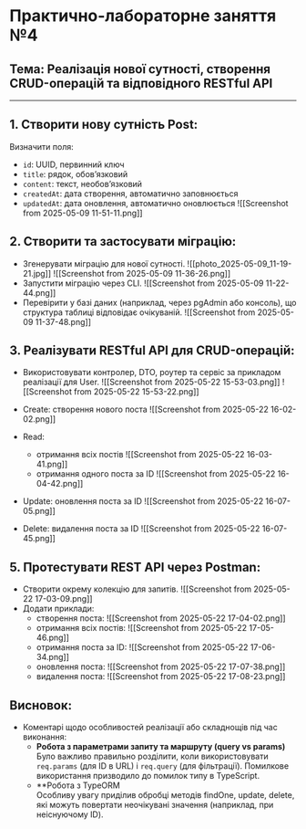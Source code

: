 # Практично-лабораторне заняття №4
## Тема: Реалізація нової сутності, створення CRUD-операцій та відповідного RESTful API
---
## 1. Створити нову сутність Post:
Визначити поля:
- `id`: UUID, первинний ключ 
- `title`: рядок, обов’язковий
- `content`: текст, необов’язковий
- `createdAt`: дата створення, автоматично заповнюється
- `updatedAt`: дата оновлення, автоматично оновлюється
	![[Screenshot from 2025-05-09 11-51-11.png]]

## 2. Створити та застосувати міграцію:
- Згенерувати міграцію для нової сутності.
    ![[photo_2025-05-09_11-19-21.jpg]]
    ![[Screenshot from 2025-05-09 11-36-26.png]]
- Запустити міграцію через CLI.
    ![[Screenshot from 2025-05-09 11-22-44.png]]
- Перевірити у базі даних (наприклад, через pgAdmin або консоль), що структура таблиці відповідає очікуваній.
	![[Screenshot from 2025-05-09 11-37-48.png]]

## 3. Реалізувати RESTful API для CRUD-операцій:
- Використовувати контролер, DTO, роутер та сервіс за прикладом реалізації для User.
	![[Screenshot from 2025-05-22 15-53-03.png]]
	![[Screenshot from 2025-05-22 15-53-22.png]]
- Create: створення нового поста
	![[Screenshot from 2025-05-22 16-02-02.png]]
- Read:
	- отримання всіх постів
		![[Screenshot from 2025-05-22 16-03-41.png]]
	- отримання одного поста за ID
		![[Screenshot from 2025-05-22 16-04-42.png]]

- Update: оновлення поста за ID
    ![[Screenshot from 2025-05-22 16-07-05.png]]
- Delete: видалення поста за ID
	![[Screenshot from 2025-05-22 16-07-45.png]]

## 5. Протестувати REST API через Postman:
- Створити окрему колекцію для запитів.
    ![[Screenshot from 2025-05-22 17-03-09.png]]
- Додати приклади:
	- створення поста:
		![[Screenshot from 2025-05-22 17-04-02.png]]
	- отримання всіх постів:
		![[Screenshot from 2025-05-22 17-05-46.png]]
	- отримання поста за ID:
		![[Screenshot from 2025-05-22 17-06-34.png]]
	- оновлення поста:
		![[Screenshot from 2025-05-22 17-07-38.png]]
	- видалення поста:
		![[Screenshot from 2025-05-22 17-08-23.png]]

## Висновок:
- Коментарі щодо особливостей реалізації або складнощів під час виконання:
	- **Робота з параметрами запиту та маршруту (query vs params)** 
		Було важливо правильно розділити, коли використовувати `req.params` (для ID в URL) і `req.query` (для фільтрації). Помилкове використання призводило до помилок типу в TypeScript.
	- **Робота з TypeORM  
		Особливу увагу приділив обробці методів findOne, update, delete, які можуть повертати неочікувані значення (наприклад, при неіснуючому ID).
